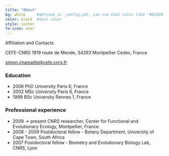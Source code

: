 ```yaml
---
title: "About"
bg: white     #defined in _config.yml, can use html color like '#010101'
color: black  #text color
style: center
fa-icon: user
---
```


Affiliation and Contacts

CEFE-CNRS
1919 route de Mende, 34293 Montpellier Cedex, France

simon.chamaille@cefe.cnrs.fr 



### Education

+ 2006 PhD University Paris 6, France
+ 2002 MSc University Paris 6, France
+ 1999 BSc University Rennes 1, France

### Professional experience

+ 2009 -> present CNRS researcher, Center for Functional and Evolutionary Ecology, Montpellier, France.
+ 2008 - 2009 Postdoctoral fellow - Botany Department, University of Cape Town, South Africa
+ 2007 Postdoctoral fellow - Biometry and Evolutionary Biology Lab, CNRS, Lyon 
